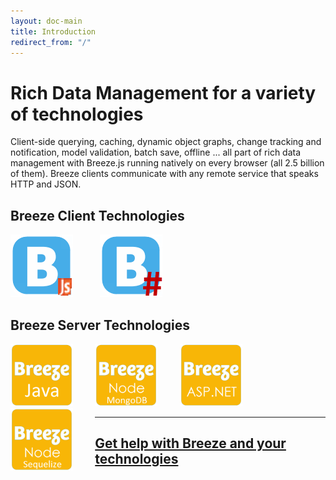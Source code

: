 ```yaml
---
layout: doc-main
title: Introduction
redirect_from: "/" 
---
```

# Rich Data Management for a variety of technologies  

Client-side querying, caching, dynamic object graphs, change tracking and notification, model validation, batch save, offline ... all part of rich data management with Breeze.js running natively on every browser (all 2.5 billion of them).
Breeze clients communicate with any remote service that speaks HTTP and JSON.
 
## Breeze Client Technologies
<p>
   <a style="display:inline-block;float:left;margin-right:7%" href="/doc-js" title="BreezeJS">
   <img src="/images/logos/BreezeJsB.png" alt="BreezeJS" width="100">
   </a>&nbsp; 
   <a style="display:inline-block;margin-right:7%" href="/doc-cs" title="BreezeSharp">
   <img src="/images/logos/BreezeSharpB.png" alt="BreezeSharp" width="100">
   </a>&nbsp; 
</p>
 

## Breeze Server Technologies
<p>
  <a style="display:inline-block;margin-right:7%" href="/doc-net" title="ASP.NET">
  <img src="/images/logos/Breeze-aspnet.png" alt="ASP.NET" width="100">
  </a>&nbsp; 
  <a style="display:inline-block;float:left;margin-right:7%" href="/doc-java-hib" title="Java">
  <img src="/images/logos/Breeze-java.png" alt="Java" width="100">
  </a>&nbsp; 
  <a style="display:inline-block;float:left;margin-right:7%" href="/doc-node-mongodb" title="Node MongoDB">
  <img src="/images/logos/Breeze-mongodb.png" alt="Node MongoDB" width="100">
  </a>&nbsp; 
  <a style="display:inline-block;float:left;margin-right:7%"  href="/doc-node-sequelize" title="Node Sequelize">
  <img src="/images/logos/Breeze-sequelize.png" alt="Node Sequelize" width="100">
  </a>
</p>

<hr/>

<h2><a href="https://www.ideablade.com/services">Get help with Breeze and your technologies</a></h2>



